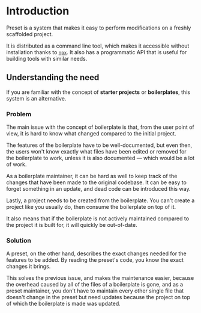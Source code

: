 # Introduction

Preset is a system that makes it easy to perform modifications on a freshly scaffolded project.

It is distributed as a command line tool, which makes it accessible without installation thanks to [`npx`](https://www.npmjs.com/package/npx). It also has a programmatic API that is useful for building tools with similar needs.

## Understanding the need

If you are familiar with the concept of **starter projects** or **boilerplates**, this system is an alternative.

### Problem

The main issue with the concept of boilerplate is that, from the user point of view, it is hard to know what changed compared to the initial project.

The features of the boilerplate have to be well-documented, but even then, the users won't know exactly what files have been edited or removed for the boilerplate to work, unless it is also documented — which would be a lot of work.

As a boilerplate maintainer, it can be hard as well to keep track of the changes that have been made to the original codebase. It can be easy to forget something in an update, and dead code can be introduced this way.

Lastly, a project needs to be created from the boilerplate. You can't create a project like you usually do, then consume the boilerplate on top of it.

It also means that if the boilerplate is not actively maintained compared to the project it is built for, it will quickly be out-of-date.

### Solution

A preset, on the other hand, describes the exact changes needed for the features to be added. By reading the preset's code, you know the exact changes it brings.

This solves the previous issue, and makes the maintenance easier, because the overhead caused by all of the files of a boilerplate is gone, and as a preset maintainer, you don't have to maintain every other single file that doesn't change in the preset but need updates because the project on top of which the boilerplate is made was updated.
